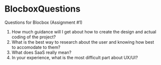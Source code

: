 # BlocboxQuestions
Questions for Blocbox (Assignment #1)

1. How much guidance will I get about how to create the design and actual coding of the project?
2. What is the best way to research about the user and knowing how best to accomodate to them?
3. What does SaaS really mean?
4. In your experience, what is the most difficult part about UX/UI?

